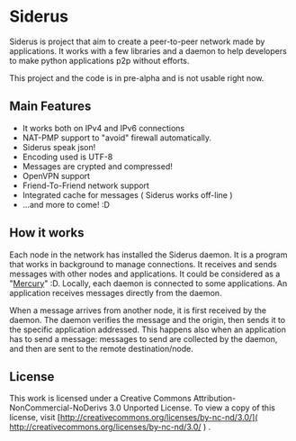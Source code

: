 # Siderus
Siderus is project that aim to create a peer-to-peer network made by applications. It works with a few libraries and a daemon to help developers to make python applications p2p without efforts.

This project and the code is in pre-alpha and is not usable right now.

## Main Features
* It works both on IPv4 and IPv6 connections
* NAT-PMP support to "avoid" firewall automatically.
* Siderus speak json!
* Encoding used is UTF-8
* Messages are crypted and compressed!
* OpenVPN support
* Friend-To-Friend network support
* Integrated cache for messages ( Siderus works off-line )
* ...and more to come! :D 

## How it works
Each node in the network has installed the Siderus daemon. It is a program that works 
in background to manage connections. It receives and sends messages with other nodes 
and applications. It could be considered as a 
"[Mercury]( http://en.wikipedia.org/wiki/Mercury_%28mythology%29 )" :D. Locally, each daemon 
is connected to some applications. An application receives messages directly from the daemon.

When a message arrives from another node, it is first received by the daemon. The daemon verifies the message and the origin, then sends it to the specific application addressed. This happens also when an application has to send a message: messages to send are collected by the daemon, and then are sent to the remote destination/node.


## License

This work is licensed under a Creative Commons Attribution-NonCommercial-NoDerivs 3.0 Unported License. To view a copy of this license, visit [http://creativecommons.org/licenses/by-nc-nd/3.0/]( http://creativecommons.org/licenses/by-nc-nd/3.0/ ) .